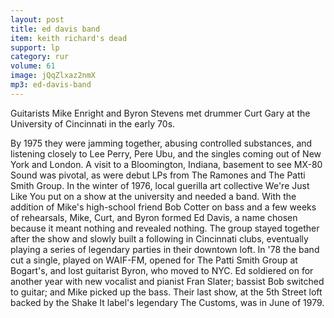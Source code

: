 ```yaml
---
layout: post
title: ed davis band
item: keith richard's dead
support: lp
category: rur
volume: 61
image: jQqZlxaz2nmX
mp3: ed-davis-band
---
```


Guitarists Mike Enright and Byron Stevens met drummer Curt Gary at the University of Cincinnati in the early 70s.

By 1975 they were jamming together, abusing controlled substances, and listening closely to Lee Perry, Pere Ubu, and the singles coming out of New York and London. A visit to a Bloomington, Indiana, basement to see MX-80 Sound was pivotal, as were debut LPs from The Ramones and The Patti Smith Group. In the winter of 1976, local guerilla art collective We're Just Like You put on a show at the university and needed a band. With the addition of Mike's high-school friend Bob Cotter on bass and a few weeks of rehearsals, Mike, Curt, and Byron formed Ed Davis, a name chosen because it meant nothing and revealed nothing. The group stayed together after the show and slowly built a following in Cincinnati clubs, eventually playing a series of legendary parties in their downtown loft. In '78 the band cut a single, played on WAIF-FM, opened for The Patti Smith Group at Bogart's, and lost guitarist Byron, who moved to NYC. Ed soldiered on for another year with new vocalist and pianist Fran Slater; bassist Bob switched to guitar; and Mike picked up the bass. Their last show, at the 5th Street loft backed by the Shake It label's legendary The Customs, was in June of 1979.


